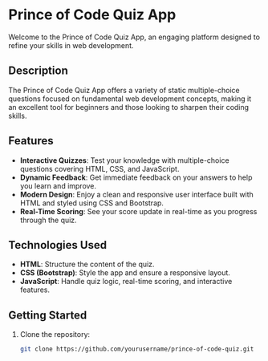 # Prince of Code Quiz App

Welcome to the Prince of Code Quiz App, an engaging platform designed to refine your skills in web development.

## Description

The Prince of Code Quiz App offers a variety of static multiple-choice questions focused on fundamental web development concepts, making it an excellent tool for beginners and those looking to sharpen their coding skills.

## Features

- **Interactive Quizzes**: Test your knowledge with multiple-choice questions covering HTML, CSS, and JavaScript.
- **Dynamic Feedback**: Get immediate feedback on your answers to help you learn and improve.
- **Modern Design**: Enjoy a clean and responsive user interface built with HTML and styled using CSS and Bootstrap.
- **Real-Time Scoring**: See your score update in real-time as you progress through the quiz.

## Technologies Used

- **HTML**: Structure the content of the quiz.
- **CSS (Bootstrap)**: Style the app and ensure a responsive layout.
- **JavaScript**: Handle quiz logic, real-time scoring, and interactive features.

## Getting Started

1. Clone the repository:
   ```bash
   git clone https://github.com/yourusername/prince-of-code-quiz.git
